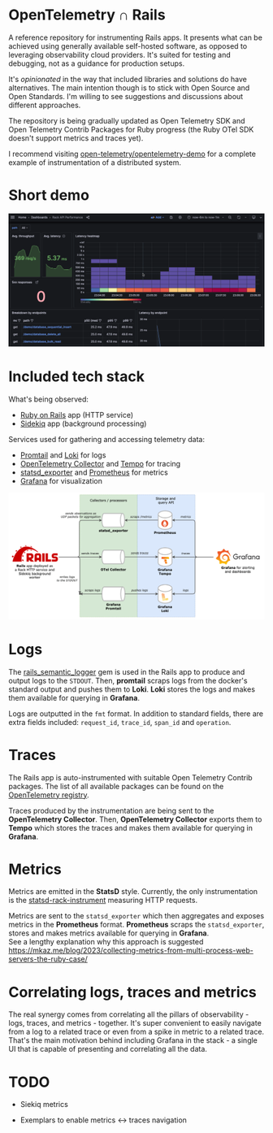 # OpenTelemetry ∩ Rails

A reference repository for instrumenting Rails apps. It presents what can be achieved using generally available self-hosted software, as opposed to leveraging observability cloud providers. It's suited for testing and debugging, not as a guidance for production setups.

It's _opinionated_ in the way that included libraries and solutions do have alternatives. The main intention though is to stick with Open Source and Open Standards. I'm willing to see suggestions and discussions about different approaches.

The repository is being gradually updated as Open Telemetry SDK and Open Telemetry Contrib Packages for Ruby progress (the Ruby OTel SDK doesn't support metrics and traces yet).

I recommend visiting [open-telemetry/opentelemetry-demo](https://github.com/open-telemetry/opentelemetry-demo) for a complete example of instrumentation of a distributed system.

# Short demo

![opentelemetry and rails](./docs/otel_rails.gif "opentelemetry and rails")

# Included tech stack

What's being observed:

- [Ruby on Rails](https://github.com/rails/rails) app (HTTP service)
- [Sidekiq](https://github.com/sidekiq/sidekiq) app (background processing)

Services used for gathering and accessing telemetry data:

- [Promtail](https://grafana.com/docs/loki/latest/send-data/promtail/) and [Loki](https://grafana.com/docs/loki/latest/) for logs
- [OpenTelemetry Collector](https://github.com/open-telemetry/opentelemetry-collector) and [Tempo](https://github.com/grafana/tempo) for tracing
- [statsd_exporter](https://github.com/prometheus/statsd_exporter) and [Prometheus](https://github.com/prometheus/prometheus) for metrics
- [Grafana](https://github.com/grafana/grafana) for visualization

![opentelemetry and rails](./docs/opentelemetry_rails.drawio.png "opentelemetry and rails")


# Logs

The [rails_semantic_logger](https://github.com/reidmorrison/rails_semantic_logger) gem is used in the Rails app to produce and output logs to the `STDOUT`. Then, **promtail** scraps logs from the docker's standard output and pushes them to **Loki**. **Loki** stores the logs and makes them available for querying in **Grafana**.

Logs are outputted in the `fmt` format. In addition to standard fields, there are extra fields included: `request_id`, `trace_id`, `span_id` and `operation`.

# Traces

The Rails app is auto-instrumented with suitable Open Telemetry Contrib packages. The list of all available packages can be found on the [OpenTelemetry registry](https://opentelemetry.io/ecosystem/registry/?s=&component=&language=ruby).

Traces produced by the instrumentation are being sent to the **OpenTelemetry Collector**. Then, **OpenTelemetry Collector** exports them to **Tempo** which stores the traces and makes them available for querying in **Grafana**.

# Metrics

Metrics are emitted in the **StatsD** style. Currently, the only instrumentation is the [statsd-rack-instrument](https://rubygems.org/gems/statsd-rack-instrument) measuring HTTP requests.

Metrics are sent to the `statsd_exporter` which then aggregates and exposes metrics in the **Prometheus** format. **Prometheus** scraps the `statsd_exporter`, stores and makes metrics available for querying in **Grafana**.
\
See a lengthy explanation why this approach is suggested https://mkaz.me/blog/2023/collecting-metrics-from-multi-process-web-servers-the-ruby-case/

# Correlating logs, traces and metrics

The real synergy comes from correlating all the pillars of observability - logs, traces, and metrics - together. It's super convenient to easily navigate from a log to a related trace or even from a spike in metric to a related trace. That's the main motivation behind including Grafana in the stack - a single UI that is capable of presenting and correlating all the data.

<!-- ## From logs to traces

## From logs to metrics

## From traces to logs

## From traces to metrics

## From metrics to logs

## From metrics to traces


# Tests instrumentation -->


# TODO

- Siekiq metrics

- Exemplars to enable metrics <-> traces navigation

